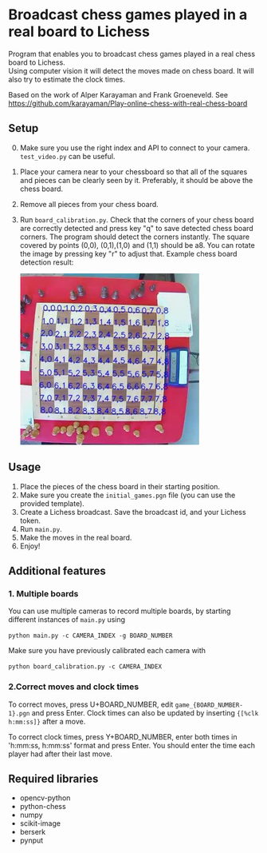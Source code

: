 # Broadcast chess games played in a real board to Lichess

Program that enables you to broadcast chess games played in a real chess board to Lichess.  
Using computer vision it will detect the moves made on chess board. It will also try to estimate the clock times.

Based on the work of Alper Karayaman and Frank Groeneveld. See https://github.com/karayaman/Play-online-chess-with-real-chess-board

## Setup

0. Make sure you use the right index and API to connect to your camera. `test_video.py` can be useful.

1. Place your camera near to your chessboard so that all of the squares and pieces can be clearly seen by it. Preferably, it should be above the chess board.

2. Remove all pieces from your chess board.

3. Run `board_calibration.py`. Check that the corners of your chess board are correctly detected and press key "q" to save detected chess board corners. The program should detect the corners instantly. The square covered by points (0,0), (0,1),(1,0) and (1,1) should be a8. You can rotate the image by pressing key "r" to adjust that. Example chess board detection result:

   ![](./calibrated_board.jpg)

## Usage

1. Place the pieces of the chess board in their starting position.
2. Make sure you create the `initial_games.pgn` file (you can use the provided template).
3. Create a Lichess broadcast. Save the broadcast id, and your Lichess token.
3. Run `main.py`.
4. Make the moves in the real board.
5. Enjoy!

## Additional features

### 1. Multiple boards

You can use multiple cameras to record multiple boards, by starting different instances of `main.py` using 

   <code>python main.py -c CAMERA_INDEX -g BOARD_NUMBER</code>

Make sure you have previously calibrated each camera with

   <code>python board_calibration.py -c CAMERA_INDEX</code>

### 2.Correct moves and clock times

To correct moves, press U+BOARD_NUMBER, edit `game_{BOARD_NUMBER-1}.pgn` and press Enter. Clock times can also be updated by inserting `{[%clk h:mm:ss]}` after a move.

To correct clock times, press Y+BOARD_NUMBER, enter both times in 'h:mm:ss, h:mm:ss' format and press Enter. You should enter the time each player had after their last move.

## Required libraries

- opencv-python
- python-chess
- numpy
- scikit-image
- berserk
- pynput
